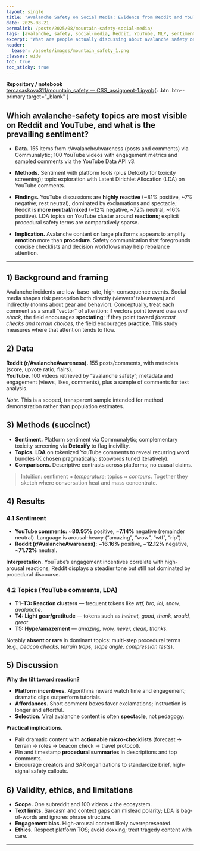 ```yaml
---
layout: single
title: "Avalanche Safety on Social Media: Evidence from Reddit and YouTube"
date: 2025-08-21
permalink: /posts/2025/08/mountain-safety-social-media/
tags: [avalanche, safety, social-media, Reddit, YouTube, NLP, sentiment, topic-modeling, detoxify]
excerpt: "What are people actually discussing about avalanche safety online? A small, transparent analysis of Reddit threads and YouTube comments."
header:
  teaser: /assets/images/mountain_safety_1.png
classes: wide
toc: true
toc_sticky: true
---
```


**Repository / notebook**  
[tercasaskova311/mountain_safety — CSS_assigment-1.ipynb](https://github.com/tercasaskova311/mountain_safety/blob/main/CSS_assigment-1.ipynb){: .btn .btn--primary target="_blank" }

## Which avalanche-safety topics are most visible on Reddit and YouTube, and what is the prevailing sentiment?  

- **Data.** 155 items from r/AvalancheAwareness (posts and comments) via Communalytic; 100 YouTube videos with engagement metrics and sampled comments via the YouTube Data API v3.  
- **Methods.** Sentiment with platform tools (plus Detoxify for toxicity screening); topic exploration with Latent Dirichlet Allocation (LDA) on YouTube comments.  

- **Findings.** YouTube discussions are **highly reactive** (~81% positive, ~7% negative; rest neutral), dominated by exclamations and spectacle; Reddit is **more neutral/mixed** (~12% negative, ~72% neutral, ~16% positive). LDA topics on YouTube cluster around **reactions**; explicit procedural safety terms are comparatively sparse.  
- **Implication.** Avalanche content on large platforms appears to amplify **emotion** more than **procedure**. Safety communication that foregrounds concise checklists and decision workflows may help rebalance attention.

---

## 1) Background and framing
Avalanche incidents are low-base-rate, high-consequence events. Social media shapes risk perception both directly (viewers’ takeaways) and indirectly (norms about gear and behavior). Conceptually, treat each comment as a small “vector” of attention: if vectors point toward *awe and shock*, the field encourages **spectating**; if they point toward *forecast checks and terrain choices*, the field encourages **practice**. This study measures where that attention tends to flow.

## 2) Data
**Reddit (r/AvalancheAwareness).** 155 posts/comments, with metadata (score, upvote ratio, flairs).  
**YouTube.** 100 videos retrieved by “avalanche safety”; metadata and engagement (views, likes, comments), plus a sample of comments for text analysis.

*Note.* This is a scoped, transparent sample intended for method demonstration rather than population estimates.

## 3) Methods (succinct)
- **Sentiment.** Platform sentiment via Communalytic; complementary toxicity screening via **Detoxify** to flag incivility.  
- **Topics.** **LDA** on tokenized YouTube comments to reveal recurring word bundles (K chosen pragmatically; stopwords tuned iteratively).  
- **Comparisons.** Descriptive contrasts across platforms; no causal claims.

> Intuition: sentiment ≈ *temperature*; topics ≈ *contours*. Together they sketch where conversation heat and mass concentrate.

## 4) Results
### 4.1 Sentiment
- **YouTube comments:** ~**80.95%** positive, ~**7.14%** negative (remainder neutral). Language is arousal-heavy (“amazing”, “wow”, “wtf”, “rip”).  
- **Reddit (r/AvalancheAwareness):** ~**16.16%** positive, ~**12.12%** negative, ~**71.72%** neutral.

**Interpretation.** YouTube’s engagement incentives correlate with high-arousal reactions; Reddit displays a steadier tone but still not dominated by procedural discourse.

### 4.2 Topics (YouTube comments, LDA)
- **T1–T3: Reaction clusters** — frequent tokens like *wtf, bro, lol, snow, avalanche*.  
- **T4: Light gear/gratitude** — tokens such as *helmet, good, thank, would, great*.  
- **T5: Hype/amazement** — *amazing, wow, never, clean, thanks*.

Notably **absent or rare** in dominant topics: multi-step procedural terms (e.g., *beacon checks, terrain traps, slope angle, compression tests*).

## 5) Discussion
**Why the tilt toward reaction?**  
- **Platform incentives.** Algorithms reward watch time and engagement; dramatic clips outperform tutorials.  
- **Affordances.** Short comment boxes favor exclamations; instruction is longer and effortful.  
- **Selection.** Viral avalanche content is often **spectacle**, not pedagogy.

**Practical implications.**  
- Pair dramatic content with **actionable micro-checklists** (forecast → terrain → roles → beacon check → travel protocol).  
- Pin and timestamp **procedural summaries** in descriptions and top comments.  
- Encourage creators and SAR organizations to standardize brief, high-signal safety callouts.

## 6) Validity, ethics, and limitations
- **Scope.** One subreddit and 100 videos ≠ the ecosystem.  
- **Text limits.** Sarcasm and context gaps can mislead polarity; LDA is bag-of-words and ignores phrase structure.  
- **Engagement bias.** High-arousal content likely overrepresented.  
- **Ethics.** Respect platform TOS; avoid doxxing; treat tragedy content with care.

---
